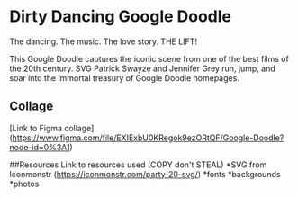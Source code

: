 # Dirty Dancing Google Doodle
The dancing.
The music.
The love story.
THE LIFT!

This Google Doodle captures the iconic scene from one of the best films of the 20th century. SVG Patrick Swayze and Jennifer Grey run, jump, and soar into the immortal treasury of Google Doodle homepages.

## Collage
[Link to Figma collage] (https://www.figma.com/file/EXIExbU0KRegok9ezORtQF/Google-Doodle?node-id=0%3A1)

##Resources
Link to resources used (COPY don't STEAL)
*SVG from Iconmonstr (https://iconmonstr.com/party-20-svg/)
*fonts
*backgrounds
*photos
